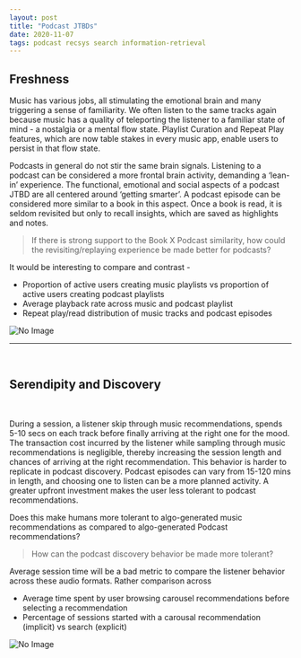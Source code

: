 ```yaml
---
layout: post
title: "Podcast JTBDs"
date: 2020-11-07
tags: podcast recsys search information-retrieval
---
```



## Freshness

Music has various jobs, all stimulating the emotional brain and many triggering a sense of familiarity. We often listen to the same tracks again because music has a quality of teleporting the listener to a familiar state of mind - a nostalgia or a mental flow state. Playlist Curation and Repeat Play features, which are now table stakes in every music app, enable users to persist in that flow state.

Podcasts in general do not stir the same brain signals. Listening to a podcast can be considered a more frontal brain activity, demanding a ‘lean-in’ experience. The functional, emotional and social aspects of a podcast JTBD are all centered around ‘getting smarter’. A podcast episode can be considered more similar to a book in this aspect. Once a book is read, it is seldom revisited but only to recall insights, which are saved as highlights and notes. 

> If there is strong support to the Book X Podcast similarity, how could the revisiting/replaying experience be made better for podcasts?

It would be interesting to compare and contrast -
*  Proportion of active users creating music playlists vs proportion of active users creating podcast playlists
*  Average playback rate across music and podcast playlist
*  Repeat play/read distribution of music tracks and podcast episodes

<div class="grid-container">
    <img src="{{site.baseurl}}/images/podcast-JTBDs-01.png" alt="No Image">
</div>

---
<br/>

## Serendipity and Discovery

<br/>

During a session, a listener skip through music recommendations, spends 5-10 secs on each track before finally arriving at the right one for the mood. The transaction cost incurred by the listener while sampling through music recommendations is negligible, thereby increasing the session length and chances of arriving at the right recommendation.
This behavior is harder to replicate in podcast discovery. Podcast episodes can vary from 15-120 mins in length, and choosing one to listen can be a more planned activity. A greater upfront investment makes the user less tolerant to podcast recommendations.

Does this make humans more tolerant to algo-generated music recommendations as compared to algo-generated Podcast recommendations?

> How can the podcast discovery behavior be made more tolerant?

Average session time will be a bad metric to compare the listener behavior across these audio formats. Rather comparison across 
 
* Average time spent by user browsing carousel recommendations before selecting a recommendation
* Percentage of sessions started with a carousal recommendation (implicit) vs search (explicit)

<div class="grid-container">
    <img src="{{site.baseurl}}/images/podcast-JTBDs-02.png" alt="No Image">
</div>


